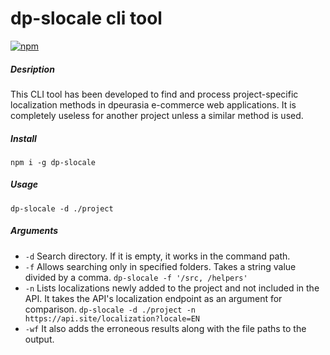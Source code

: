 # dp-slocale cli tool

[![npm](https://img.shields.io/npm/v/dp-slocale.svg?maxAge=2592000)](https://www.npmjs.com/package/dp-slocale)

##### Desription
This CLI tool has been developed to find and process project-specific localization methods in dpeurasia e-commerce web applications. It is completely useless for another project unless a similar method is used.

##### Install
`npm i -g dp-slocale`

##### Usage
`dp-slocale -d ./project`

##### Arguments
- `-d` Search directory. If it is empty, it works in the command path.
- `-f` Allows searching only in specified folders. Takes a string value divided by a comma. 
`dp-slocale -f '/src, /helpers'`
- `-n` Lists localizations newly added to the project and not included in the API. It takes the API's localization endpoint as an argument for comparison. `dp-slocale -d ./project -n https://api.site/localization?locale=EN`
- `-wf` It also adds the erroneous results along with the file paths to the output.
